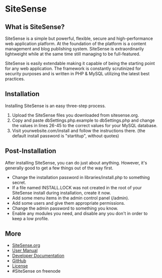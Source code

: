 SiteSense
========
What is SiteSense?
--------
SiteSense is a simple but powerful, flexible, secure and high-performance 
web application platform. At the foundation of the platform is a content 
management and blog publishing system. SiteSense is extraordinarily 
lightweight while at the same time still managing to be full-featured.

SiteSense is easily extendable making it capable of being the starting point 
for any web application. The framework is constantly scrutinized for security 
purposes and is written in PHP &amp; MySQL utilizing the latest best practices.

Installation
--------
Installing SiteSense is an easy three-step process.
 1. Upload the SiteSense files you downloaded from sitesense.org.
 2. Copy and paste dbSettings.php.example to dbSettings.php and
  change the values in lines 26-45 to the correct values for your
  MySQL database.
 3. Visit yourwebsite.com/install and follow the instructions there.
  (the default install password is "startitup", without quotes)

Post-Installation
--------
After installing SiteSense, you can do just about anything. However,
it's generally good to get a few things out of the way first.
 - Change the installation password in libraries/install.php to 
  something secret.
 - If a file named INSTALL.LOCK was not created in the root of your
  SiteSense install during installation, create it now.
 - Add some menu items in the admin control panel (/admin).
 - Add some users and give them appropriate permissions.
 - Change the admin password to something you know.
 - Enable any modules you need, and disable any you don't in order to
  keep a low profile.

More
--------
* [SiteSense.org](http://www.sitesense.org/)
* [User Manual](http://sitesense.org/docs/user-manual/index.html)
* [Developer Documentation](https://github.com/FullAmbit/SiteSense/wiki)
* [GitHub](https://github.com/FullAmbit/SiteSense)
* [License](https://raw.github.com/FullAmbit/SiteSense/development/LICENSE.txt)
* #SiteSense on freenode